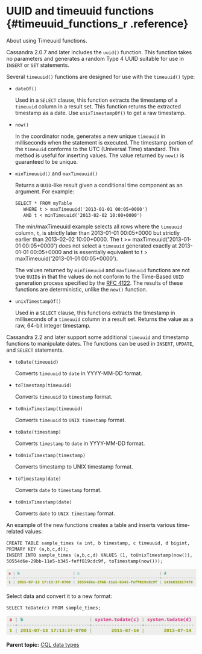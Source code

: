 # UUID and timeuuid functions {#timeuuid_functions_r .reference}

About using Timeuuid functions.

Cassandra 2.0.7 and later includes the `uuid()` function. This function takes no parameters and generates a random Type 4 UUID suitable for use in `INSERT` or `SET` statements.

Several `timeuuid()` functions are designed for use with the `timeuuid()` type:

-   `dateOf()`

    Used in a `SELECT` clause, this function extracts the timestamp of a `timeuuid` column in a result set. This function returns the extracted timestamp as a date. Use `unixTimestampOf()` to get a raw timestamp.

-   `now()`

    In the coordinator node, generates a new unique `timeuuid` in milliseconds when the statement is executed. The timestamp portion of the `timeuuid` conforms to the UTC \(Universal Time\) standard. This method is useful for inserting values. The value returned by `now()` is guaranteed to be unique.

-   `minTimeuuid()` and `maxTimeuuid()`

    Returns a `UUID`-like result given a conditional time component as an argument. For example:

    ```
    SELECT * FROM myTable
       WHERE t > maxTimeuuid('2013-01-01 00:05+0000')
       AND t < minTimeuuid('2013-02-02 10:00+0000')
    ```

    The min/maxTimeuuid example selects all rows where the `timeuuid` column, `t`, is strictly later than 2013-01-01 00:05+0000 but strictly earlier than 2013-02-02 10:00+0000. The t \>= maxTimeuuid\('2013-01-01 00:05+0000'\) does not select a `timeuuid` generated exactly at 2013-01-01 00:05+0000 and is essentially equivalent to t \> maxTimeuuid\('2013-01-01 00:05+0000'\).

    The values returned by `minTimeuuid` and `maxTimeuuid` functions are not true `UUID`s in that the values do not conform to the Time-Based `UUID` generation process specified by the [RFC 4122](http://www.ietf.org/rfc/rfc4122.txt). The results of these functions are deterministic, unlike the `now()` function.

-   `unixTimestampOf()`

    Used in a `SELECT` clause, this functions extracts the timestamp in milliseconds of a `timeuuid` column in a result set. Returns the value as a raw, 64-bit integer timestamp.


Cassandra 2.2 and later support some additional `timeuuid` and timestamp functions to manipulate dates. The functions can be used in `INSERT`, `UPDATE`, and `SELECT` statements.

-   `toDate(timeuuid)`

    Converts `timeuuid` to `date` in YYYY-MM-DD format.

-   `toTimestamp(timeuuid)`

    Converts `timeuuid` to `timestamp` format.

-   `toUnixTimestamp(timeuuid)`

    Converts `timeuuid` to `UNIX timestamp` format.

-   `toDate(timestamp)`

    Converts `timestamp` to `date` in YYYY-MM-DD format.

-   `toUnixTimestamp(timestamp)`

    Converts timestamp to UNIX timestamp format.

-   `toTimestamp(date)`

    Converts `date` to `timestamp` format.

-   `toUnixTimestamp(date)`

    Converts `date` to `UNIX timestamp` format.


An example of the new functions creates a table and inserts various time-related values:

```
CREATE TABLE sample_times (a int, b timestamp, c timeuuid, d bigint, PRIMARY KEY (a,b,c,d));
INSERT INTO sample_times (a,b,c,d) VALUES (1, toUnixTimestamp(now()), 50554d6e-29bb-11e5-b345-feff819cdc9f, toTimestamp(now()));
```

![](../images/screenshots/timeuuid_functions1.png)

Select data and convert it to a new format:

```
SELECT toDate(c) FROM sample_times;
```

![](../images/screenshots/timeuuid_functions2.png)

**Parent topic:** [CQL data types](../../cql/cql_reference/cql_data_types_c.md)

